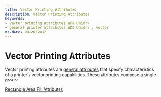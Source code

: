 ```yaml
---
title: Vector Printing Attributes
description: Vector Printing Attributes
keywords:
- vector printing attributes WDK Unidrv
- general printer attributes WDK Unidrv , vector
ms.date: 04/20/2017
---
```


# Vector Printing Attributes





Vector printing attributes are [general attributes](general-attributes.md) that specify characteristics of a printer's vector printing capabilities. These attributes compose a single group:

[Rectangle Area Fill Attributes](rectangle-area-fill-attributes.md)

 

 





